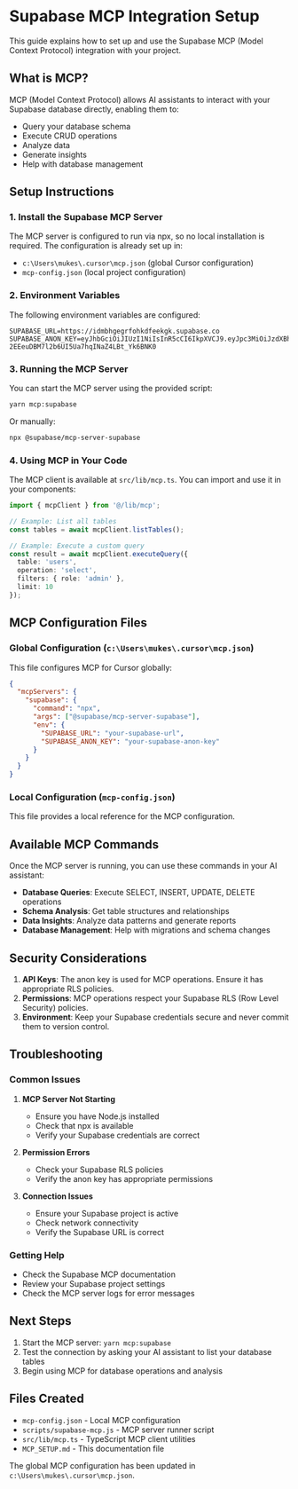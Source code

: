 # Supabase MCP Integration Setup

This guide explains how to set up and use the Supabase MCP (Model Context Protocol) integration with your project.

## What is MCP?

MCP (Model Context Protocol) allows AI assistants to interact with your Supabase database directly, enabling them to:
- Query your database schema
- Execute CRUD operations
- Analyze data
- Generate insights
- Help with database management

## Setup Instructions

### 1. Install the Supabase MCP Server

The MCP server is configured to run via npx, so no local installation is required. The configuration is already set up in:

- `c:\Users\mukes\.cursor\mcp.json` (global Cursor configuration)
- `mcp-config.json` (local project configuration)

### 2. Environment Variables

The following environment variables are configured:

```env
SUPABASE_URL=https://idmbhgegrfohkdfeekgk.supabase.co
SUPABASE_ANON_KEY=eyJhbGciOiJIUzI1NiIsInR5cCI6IkpXVCJ9.eyJpc3MiOiJzdXBhYmFzZSIsInJlZiI6ImlkbWJoZ2VncmZvaGtkZmVla2drIiwicm9sZSI6InNlcnZpY2Vfcm9sZSIsImlhdCI6MTc1NTMyNjY1MCwiZXhwIjoyMDcwOTAyNjUwfQ.4_n0Q-2EEeuDBM7l2b6UI5Ua7hqINaZ4LBt_Yk6BNK0
```

### 3. Running the MCP Server

You can start the MCP server using the provided script:

```bash
yarn mcp:supabase
```

Or manually:

```bash
npx @supabase/mcp-server-supabase
```

### 4. Using MCP in Your Code

The MCP client is available at `src/lib/mcp.ts`. You can import and use it in your components:

```typescript
import { mcpClient } from '@/lib/mcp';

// Example: List all tables
const tables = await mcpClient.listTables();

// Example: Execute a custom query
const result = await mcpClient.executeQuery({
  table: 'users',
  operation: 'select',
  filters: { role: 'admin' },
  limit: 10
});
```

## MCP Configuration Files

### Global Configuration (`c:\Users\mukes\.cursor\mcp.json`)

This file configures MCP for Cursor globally:

```json
{
  "mcpServers": {
    "supabase": {
      "command": "npx",
      "args": ["@supabase/mcp-server-supabase"],
      "env": {
        "SUPABASE_URL": "your-supabase-url",
        "SUPABASE_ANON_KEY": "your-supabase-anon-key"
      }
    }
  }
}
```

### Local Configuration (`mcp-config.json`)

This file provides a local reference for the MCP configuration.

## Available MCP Commands

Once the MCP server is running, you can use these commands in your AI assistant:

- **Database Queries**: Execute SELECT, INSERT, UPDATE, DELETE operations
- **Schema Analysis**: Get table structures and relationships
- **Data Insights**: Analyze data patterns and generate reports
- **Database Management**: Help with migrations and schema changes

## Security Considerations

1. **API Keys**: The anon key is used for MCP operations. Ensure it has appropriate RLS policies.
2. **Permissions**: MCP operations respect your Supabase RLS (Row Level Security) policies.
3. **Environment**: Keep your Supabase credentials secure and never commit them to version control.

## Troubleshooting

### Common Issues

1. **MCP Server Not Starting**
   - Ensure you have Node.js installed
   - Check that npx is available
   - Verify your Supabase credentials are correct

2. **Permission Errors**
   - Check your Supabase RLS policies
   - Verify the anon key has appropriate permissions

3. **Connection Issues**
   - Ensure your Supabase project is active
   - Check network connectivity
   - Verify the Supabase URL is correct

### Getting Help

- Check the Supabase MCP documentation
- Review your Supabase project settings
- Check the MCP server logs for error messages

## Next Steps

1. Start the MCP server: `yarn mcp:supabase`
2. Test the connection by asking your AI assistant to list your database tables
3. Begin using MCP for database operations and analysis

## Files Created

- `mcp-config.json` - Local MCP configuration
- `scripts/supabase-mcp.js` - MCP server runner script
- `src/lib/mcp.ts` - TypeScript MCP client utilities
- `MCP_SETUP.md` - This documentation file

The global MCP configuration has been updated in `c:\Users\mukes\.cursor\mcp.json`.
